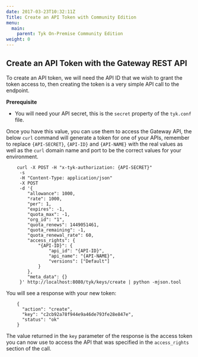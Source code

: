 ```yaml
---
date: 2017-03-23T10:32:11Z
Title: Create an API Token with Community Edition
menu:
  main:
    parent: Tyk On-Premise Community Edition
weight: 0 
---
```


## <a name="with-api"></a>Create an API Token with the Gateway REST API

To create an API token, we will need the API ID that we wish to grant the token access to, then creating the token is a very simple API call to the endpoint.

**Prerequisite**

*   You will need your API secret, this is the `secret` property of the `tyk.conf` file.

Once you have this value, you can use them to access the Gateway API, the below `curl` command will generate a token for one of your APIs, remember to replace `{API-SECRET}`, `{API-ID}` and `{API-NAME}` with the real values as well as the `curl` domain name and port to be the correct values for your environment.

```
	curl -X POST -H "x-tyk-authorization: {API-SECRET}" 
	 -s 
	 -H "Content-Type: application/json" 
	 -X POST 
	 -d '{
	    "allowance": 1000,
	    "rate": 1000,
	    "per": 1,
	    "expires": -1,
	    "quota_max": -1,
	    "org_id": "1",
	    "quota_renews": 1449051461,
	    "quota_remaining": -1,
	    "quota_renewal_rate": 60,
	    "access_rights": {
	        "{API-ID}": {
	            "api_id": "{API-ID}",
	            "api_name": "{API-NAME}",
	            "versions": ["Default"]
	        }
	    },
	    "meta_data": {}
	 }' http://localhost:8080/tyk/keys/create | python -mjson.tool
```

You will see a response with your new token:

```
	{
	  "action": "create",
	  "key": "c2cb92a78f944e9a46de793fe28e847e",
	  "status": "ok"
	}
```

The value returned in the `key` parameter of the response is the access token you can now use to access the API that was specified in the `access_rights` section of the call.